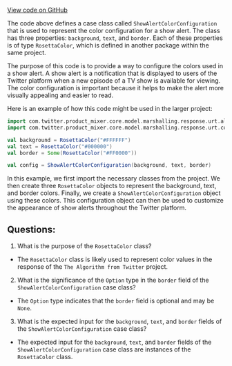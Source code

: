 [View code on GitHub](https://github.com/misbahsy/the-algorithm/product-mixer/core/src/main/scala/com/twitter/product_mixer/core/model/marshalling/response/urt/alert/ShowAlertColorConfiguration.scala)

The code above defines a case class called `ShowAlertColorConfiguration` that is used to represent the color configuration for a show alert. The class has three properties: `background`, `text`, and `border`. Each of these properties is of type `RosettaColor`, which is defined in another package within the same project.

The purpose of this code is to provide a way to configure the colors used in a show alert. A show alert is a notification that is displayed to users of the Twitter platform when a new episode of a TV show is available for viewing. The color configuration is important because it helps to make the alert more visually appealing and easier to read.

Here is an example of how this code might be used in the larger project:

```scala
import com.twitter.product_mixer.core.model.marshalling.response.urt.alert.ShowAlertColorConfiguration
import com.twitter.product_mixer.core.model.marshalling.response.urt.color.RosettaColor

val background = RosettaColor("#FFFFFF")
val text = RosettaColor("#000000")
val border = Some(RosettaColor("#FF0000"))

val config = ShowAlertColorConfiguration(background, text, border)
```

In this example, we first import the necessary classes from the project. We then create three `RosettaColor` objects to represent the background, text, and border colors. Finally, we create a `ShowAlertColorConfiguration` object using these colors. This configuration object can then be used to customize the appearance of show alerts throughout the Twitter platform.
## Questions: 
 1. What is the purpose of the `RosettaColor` class?
- The `RosettaColor` class is likely used to represent color values in the response of the `The Algorithm from Twitter` project.

2. What is the significance of the `Option` type in the `border` field of the `ShowAlertColorConfiguration` case class?
- The `Option` type indicates that the `border` field is optional and may be `None`.

3. What is the expected input for the `background`, `text`, and `border` fields of the `ShowAlertColorConfiguration` case class?
- The expected input for the `background`, `text`, and `border` fields of the `ShowAlertColorConfiguration` case class are instances of the `RosettaColor` class.